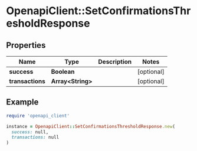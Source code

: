 # OpenapiClient::SetConfirmationsThresholdResponse

## Properties

| Name | Type | Description | Notes |
| ---- | ---- | ----------- | ----- |
| **success** | **Boolean** |  | [optional] |
| **transactions** | **Array&lt;String&gt;** |  | [optional] |

## Example

```ruby
require 'openapi_client'

instance = OpenapiClient::SetConfirmationsThresholdResponse.new(
  success: null,
  transactions: null
)
```

